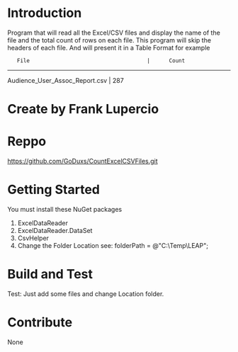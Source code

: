 # Introduction 
Program that will read all the Excel/CSV files and display the name of the file
       and the total count of rows on each file.  This program will skip the 
       headers of each file. And will present it in a Table Format for example

       File                                     |      Count
-------------------------------------------------------
Audience_User_Assoc_Report.csv           |        287

# Create by Frank Lupercio

# Reppo 
   https://github.com/GoDuxs/CountExcelCSVFiles.git

# Getting Started
   You must install these NuGet packages
       
1.	ExcelDataReader
2.	ExcelDataReader.DataSet
3.	CsvHelper
4.  Change the Folder Location see: folderPath = @"C:\Temp\LEAP";

# Build and Test
  Test: Just add some files and change Location folder.
# Contribute
None